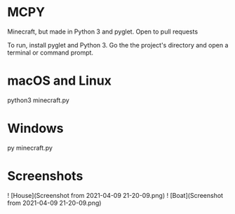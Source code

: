 # MCPY
Minecraft, but made in Python 3 and pyglet.
Open to pull requests


To run, install pyglet and Python 3.
Go the the project's directory and open a terminal or command prompt.

# macOS and Linux
python3 minecraft.py

# Windows
py minecraft.py


# Screenshots

! [House](Screenshot from 2021-04-09 21-20-09.png)
! [Boat](Screenshot from 2021-04-09 21-20-09.png)
